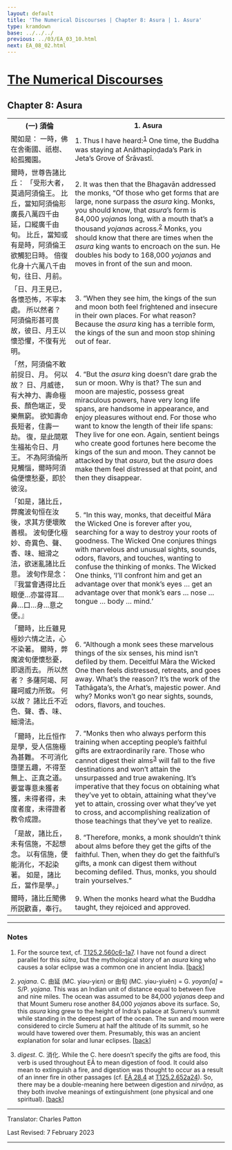 ```yaml
---
layout: default
title: 'The Numerical Discourses | Chapter 8: Asura | 1. Asura'
type: kramdown
base: ../../../
previous: ../03/EA_03_10.html
next: EA_08_02.html
---
```


<h1><a href='../index.html'>The Numerical Discourses</a></h1>
<h2>Chapter 8: Asura</h2>

<table class="trans">
  <th class='ch'>(一) 須倫</th>
  <th class='en'>1. Asura</th>
  <tr>
    <td class='ch' title='T125.2.560c6'>聞如是： 一時，佛在舍衞國、祇樹、給孤獨園。</td>
    <td id='p1'>1. Thus I have heard:<sup id="ref1"><a href="#n1">1</a></sup> One time, the Buddha was staying at Anāthapiṇḍada’s Park in Jeta’s Grove of Śrāvastī.</td>
  </tr>
  <tr>
    <td class='ch' title='T125.2.560c7'>爾時，世尊告諸比丘： 「受形大者，莫過阿須倫王。 比丘，當知阿須倫形廣長八萬四千由延，口縱廣千由旬。 比丘，當知或有是時，阿須倫王欲觸犯日時。 倍復化身十六萬八千由旬，往日、月前。</td>
    <td id='p2'>2. It was then that the Bhagavān addressed the monks, “Of those who get forms that are large, none surpass the <em>asura</em> king. Monks, you should know, that <em>asura</em>’s form is 84,000 <em>yojana</em>s long, with a mouth that’s a thousand <em>yojana</em>s across.<sup id="ref2"><a href="#n2">2</a></sup> Monks, you should know that there are times when the <em>asura</em> king wants to encroach on the sun. He doubles his body to 168,000 <em>yojana</em>s and moves in front of the sun and moon.</td>
  </tr>
  <tr>
    <td class='ch' title='T125.2.560c11'>「日、月王見已，各懷恐怖，不寧本處。 所以然者？ 阿須倫形甚可畏故，彼日、月王以懷恐懼，不復有光明。</td>
    <td id='p3'>3. “When they see him, the kings of the sun and moon both feel frightened and insecure in their own places. For what reason? Because the <em>asura</em> king has a terrible form, the kings of the sun and moon stop shining out of fear.</td>
  </tr>
  <tr>
    <td class='ch' title='T125.2.560c13'>「然，阿須倫不敢前捉日、月。 何以故？ 日、月威徳，有大神力、壽命極長、顏色端正，受樂無窮。 欲知壽命長短者，住壽一劫。 復，是此間眾生福祐令日、月王。 不為阿須倫所見觸惱，爾時阿須倫便懷愁憂，即於彼沒。</td>
    <td id='p4'>4. “But the <em>asura</em> king doesn’t dare grab the sun or moon. Why is that? The sun and moon are majestic, possess great miraculous powers, have very long life spans, are handsome in appearance, and enjoy pleasures without end. For those who want to know the length of their life spans: They live for one eon. Again, sentient beings who create good fortunes here become the kings of the sun and moon. They cannot be attacked by that <em>asura</em>, but the <em>asura</em> does make them feel distressed at that point, and then they disappear.</td>
  </tr>
  <tr>
    <td class='ch' title='T125.2.560c18'>「如是，諸比丘，弊魔波旬恒在汝後，求其方便壞敗善根。 波旬便化極妙、奇異色、聲、香、味、細滑之法，欲迷亂諸比丘意。 波旬作是念： 『我當會遇得比丘眼便…亦當得耳…鼻…口…身…意之便。』</td>
    <td id='p5'>5. “In this way, monks, that deceitful Māra the Wicked One is forever after you, searching for a way to destroy your roots of goodness. The Wicked One conjures things with marvelous and unusual sights, sounds, odors, flavors, and touches, wanting to confuse the thinking of monks. The Wicked One thinks, ‘I’ll confront him and get an advantage over that monk’s eyes … get an advantage over that monk’s ears … nose … tongue … body … mind.’</td>
  </tr>
  <tr>
    <td class='ch' title='T125.2.560c22'>「爾時，比丘雖見極妙六情之法，心不染著。 爾時，弊魔波旬便懷愁憂，即退而去。 所以然者？ 多薩阿竭、阿羅呵威力所致。 何以故？ 諸比丘不近色、聲、香、味、細滑法。</td>
    <td id='p6'>6. “Although a monk sees these marvelous things of the six senses, his mind isn’t defiled by them. Deceitful Māra the Wicked One then feels distressed, retreats, and goes away. What’s the reason? It’s the work of the Tathāgata’s, the Arhat’s, majestic power. And why? Monks won’t go near sights, sounds, odors, flavors, and touches.</td>
  </tr>
  <tr>
    <td class='ch' title='T125.2.560c26'>「爾時，比丘恒作是學，受人信施極為甚難。 不可消化墮墜五趣，不得至無上、正真之道。 要當專意未獲者獲，未得者得，未度者度，未得證者教令成證。</td>
    <td id='p7'>7. “Monks then who always perform this training when accepting people’s faithful gifts are extraordinarily rare. Those who cannot digest their alms<sup id="ref3"><a href="#n3">3</a></sup> will fall to the five destinations and won’t attain the unsurpassed and true awakening. It’s imperative that they focus on obtaining what they’ve yet to obtain, attaining what they’ve yet to attain, crossing over what they’ve yet to cross, and accomplishing realization of those teachings that they’ve yet to realize.</td>
  </tr>
  <tr>
    <td class='ch' title='T125.2.561a4'>「是故，諸比丘，未有信施，不起想念。 以有信施，便能消化，不起染著。 如是，諸比丘，當作是學。」</td>
    <td id='p8'>8. “Therefore, monks, a monk shouldn’t think about alms before they get the gifts of the faithful. Then, when they do get the faithful’s gifts, a monk can digest them without becoming defiled. Thus, monks, you should train yourselves.”</td>
  </tr>
  <tr>
    <td class='ch' title='T125.2.561a6'>爾時，諸比丘聞佛所説歡喜，奉行。</td>
    <td id='p9'>9. When the monks heard what the Buddha taught, they rejoiced and approved.</td>
  </tr>
</table>

<hr/>

<h3 id="notes">Notes</h3>

<ol class="notes-list">
<li id="n1"><p>For the source text, cf. <a href="https://cbetaonline.dila.edu.tw/zh/T02n0125_p0560c06" target="_blank">T125.2.560c6-1a7</a>. I have not found a direct parallel for this <em>sūtra</em>, but the mythological story of an <em>asura</em> king who causes a solar eclipse was a common one in ancient India. [<a href="#ref1">back</a>]</p></li>
<li id="n2"><p><em>yojana</em>. C. 由延 (MC. yiəu-yiɛn) or 由旬 (MC. yiəu-yiuĕn) = G. <em>yoyan[a]</em> = S/P. <em>yojana</em>. This was an Indian unit of distance equal to between five and nine miles. The ocean was assumed to be 84,000 <em>yojana</em>s deep and that Mount Sumeru rose another 84,000 <em>yojana</em>s above its surface. So, this <em>asura</em> king grew to the height of Indra’s palace at Sumeru’s summit while standing in the deepest part of the ocean. The sun and moon were considered to circle Sumeru at half the altitude of its summit, so he would have towered over them. Presumably, this was an ancient explanation for solar and lunar eclipses. [<a href="#ref2">back</a>]</p></li>
<li id="n3"><p><em>digest</em>. C. 消化. While the C. here doesn’t specify the gifts are food, this verb is used throughout EĀ to mean digestion of food. It could also mean to extinguish a fire, and digestion was thought to occur as a result of an inner fire in other passages (cf. <a href="suttacentral.net/ea28.4" target="_blank">EĀ 28.4</a> at <a href="https://cbetaonline.dila.edu.tw/zh/T02n0125_p0652a24" target="_blank">T125.2.652a24</a>). So, there may be a double-meaning here between digestion and <em>nirvāṇa</em>, as they both involve meanings of extinguishment (one physical and one spiritual). [<a href="#ref3">back</a>]</p></li>
</ol>
<hr/>

<p class="translator">Translator: Charles Patton</p>
<p class='revised'>Last Revised: 7 February 2023</p>

<hr/>